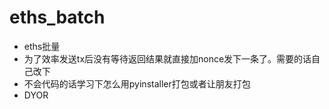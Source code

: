 # eths_batch
- eths批量
- 为了效率发送tx后没有等待返回结果就直接加nonce发下一条了。需要的话自己改下
- 不会代码的话学习下怎么用pyinstaller打包或者让朋友打包
- DYOR

